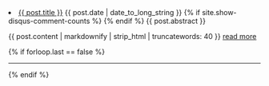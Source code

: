 <li class="post">
	<a class="title" href="{{ post.url }}">{{ post.title }}</a>
	<time datetime="{{ post.date | date: '%F' }}">{{ post.date | date_to_long_string }}</time>
	{% if site.show-disqus-comment-counts %}
	<a class="comment-count" href="{{ post.url }}" data-disqus-identifier="{{ post.id }}"></a>
	{% endif %}
	<abstract>{{ post.abstract }}</abstract>
	<p>
		{{ post.content | markdownify | strip_html | truncatewords: 40 }}
		<a class="read-more"  href="{{ post.url }}">read more</a>
	</p>
	{% if forloop.last == false %}
	<hr/>
	{% endif %}
</li>
